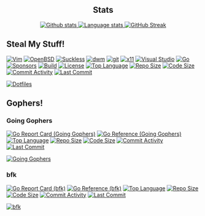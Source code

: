 <h2 align="center">Stats</h2>

<p align="center">
  <a href="https://github.com/yuri-norwood">
    <img alt="Github stats" src="https://github-readme-stats.vercel.app/api?username=yuri-norwood&count_private=true&show_icons=true&theme=dark&include_all_commits=true&hide_border=true" />
  </a>
  <a href="https://github.com/yuri-norwood">
    <img alt="Language stats" src="https://github-readme-stats.vercel.app/api/top-langs?username=yuri-norwood&count_private=true&show_icons=true&theme=dark&layout=compact&card_width=445&hide=css&langs_count=10&hide_border=true" />
  </a>
  <a href="https://github.com/yuri-norwood">
    <img alt="GitHub Streak" src="https://github-readme-streak-stats.herokuapp.com/?user=yuri-norwood&theme=dark&hide_border=true" />
  </a>
</p>

## Steal My Stuff!

[![Vim](https://img.shields.io/badge/--019733?logo=vim)](https://github.com/yuri-norwood/dotfiles/blob/main/.config/vim)
[![OpenBSD](https://img.shields.io/badge/--F2CA30?logo=openbsd&logoColor=000000)](https://github.com/yuri-norwood/dotfiles/issues?q=label%3Aopenbsd)
[![Suckless](https://img.shields.io/badge/--1177AA?logo=suckless)](https://github.com/yuri-norwood/dotfiles/blob/main/.local/share/suckless)
[![dwm](https://img.shields.io/badge/--1177AA?logo=dwm)](https://github.com/yuri-norwood/dotfiles/blob/main/.local/share/suckless/dwm)
[![git](https://img.shields.io/badge/--F05032?logo=git&logoColor=ffffff)](https://github.com/yuri-norwood/dotfiles/blob/main/.config/git)
[![x11](https://img.shields.io/badge/--F28834?logo=x.org&logoColor=ffffff)](https://github.com/yuri-norwood/dotfiles/blob/main/.config/X11)
[![Visual Studio](https://img.shields.io/badge/--6C33AF?logo=visual%20studio)](https://github.com/yuri-norwood/dotfiles/issues?q=label%3A%22visual+studio%22)
[![Go](https://img.shields.io/badge/--00ADD8?logo=go&logoColor=ffffff)](https://github.com/yuri-norwood/dotfiles/issues?q=label%3Ago)
[![Sponsors](https://img.shields.io/badge/--EA4AAA?logo=github-sponsors&logoColor=ffffff)](https://github.com/sponsors/yuri-norwood)
[![Build](https://img.shields.io/badge/--success?logo=github-actions&logoColor=ffffff)](https://github.com/yuri-norwood/dotfiles/actions?query=workflow%3Alinting)
[![License](https://img.shields.io/badge/--blue?logo=creative-commons&logoColor=ffffff)](https://github.com/yuri-norwood/dotfiles/blob/main/.github/LICENSE)
[![Top Language](https://img.shields.io/github/languages/top/yuri-norwood/dotfiles)](https://github.com/yuri-norwood/dotfiles)
[![Repo Size](https://img.shields.io/github/repo-size/yuri-norwood/dotfiles)](https://github.com/yuri-norwood/dotfiles/archive/main.tar.gz)
[![Code Size](https://img.shields.io/github/languages/code-size/yuri-norwood/dotfiles)](https://github.com/yuri-norwood/dotfiles)
[![Commit Activity](https://img.shields.io/github/commit-activity/w/yuri-norwood/dotfiles)](https://github.com/yuri-norwood/dotfiles/commits)
[![Last Commit](https://img.shields.io/github/last-commit/yuri-norwood/dotfiles)](https://github.com/yuri-norwood/dotfiles/commits)

[![Dotfiles](https://github-readme-stats.vercel.app/api/pin/?username=yuri-norwood&repo=dotfiles&theme=dark)](https://github.com/yuri-norwood/dotfiles)

## Gophers!

### Going Gophers

[![Go Report Card (Going Gophers)](https://goreportcard.com/badge/github.com/yuri-norwood/going-gophers)](https://goreportcard.com/report/github.com/yuri-norwood/going-gophers)
[![Go Reference (Going Gophers)](https://pkg.go.dev/badge/github.com/yuri-norwood/going-gophers.svg)](https://pkg.go.dev/github.com/yuri-norwood/going-gophers)
[![Top Language](https://img.shields.io/github/languages/top/yuri-norwood/going-gophers)](https://github.com/yuri-norwood/going-gophers)
[![Repo Size](https://img.shields.io/github/repo-size/yuri-norwood/going-gophers)](https://github.com/yuri-norwood/going-gophers/archive/main.tar.gz)
[![Code Size](https://img.shields.io/github/languages/code-size/yuri-norwood/going-gophers)](https://github.com/yuri-norwood/going-gophers)
[![Commit Activity](https://img.shields.io/github/commit-activity/w/yuri-norwood/going-gophers)](https://github.com/yuri-norwood/going-gophers/commits)
[![Last Commit](https://img.shields.io/github/last-commit/yuri-norwood/going-gophers)](https://github.com/yuri-norwood/going-gophers/commits)

[![Going Gophers](https://github-readme-stats.vercel.app/api/pin/?username=yuri-norwood&repo=going-gophers&theme=dark)](https://github.com/yuri-norwood/going-gophers)

### bfk

[![Go Report Card (bfk)](https://goreportcard.com/badge/github.com/yuri-norwood/bfk)](https://goreportcard.com/report/github.com/yuri-norwood/bfk)
[![Go Reference (bfk)](https://pkg.go.dev/badge/github.com/yuri-norwood/bfk.svg)](https://pkg.go.dev/github.com/yuri-norwood/bfk)
[![Top Language](https://img.shields.io/github/languages/top/yuri-norwood/bfk)](https://github.com/yuri-norwood/bfk)
[![Repo Size](https://img.shields.io/github/repo-size/yuri-norwood/bfk)](https://github.com/yuri-norwood/bfk/archive/main.tar.gz)
[![Code Size](https://img.shields.io/github/languages/code-size/yuri-norwood/bfk)](https://github.com/yuri-norwood/bfk)
[![Commit Activity](https://img.shields.io/github/commit-activity/w/yuri-norwood/bfk)](https://github.com/yuri-norwood/bfk/commits)
[![Last Commit](https://img.shields.io/github/last-commit/yuri-norwood/bfk)](https://github.com/yuri-norwood/bfk/commits)

[![bfk](https://github-readme-stats.vercel.app/api/pin/?username=yuri-norwood&repo=bfk&theme=dark)](https://github.com/yuri-norwood/bfk)

